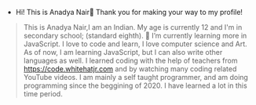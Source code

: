 * Hi! This is Anadya Nair🌈 Thank you for making your way to my profile!
> This is Anadya Nair,I am an Indian. My age is currently 12 and I'm in secondary school; (standard eighth).
> 🌱 I’m currently learning more in JavaScript.
> I love to code and learn, I love computer science and Art. As of now, I am learning JavaScript, but I can also write other languages as well.
> I learned coding with the help of teachers from https://code.whitehatjr.com and by watching many coding related YouTube videos.
> I am mainly a self taught programmer, and am doing programming since the beggining of 2020. I have learned a lot in this time period.
<!--
**AnadyaNair/AnadyaNair** is a ✨ _special_ ✨ repository because its `README.md` (this file) appears on your GitHub profile.
